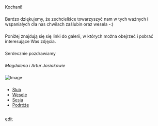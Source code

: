 Kochani! 
###
Bardzo dziękujemy, że zechcieliśce towarzyszyć nam w tych ważnych i wspaniałych dla nas chwilach zaślubin oraz wesela -:)
###
Poniżej znajdują się się linki do galerii, w których można obejrzeć i pobrać interesujące Was zdjęcia.
###
Serdecznie pozdrawiamy
###
_Magdalena i Artur Jasiakowie_
###
![Image](http://dagat.eu/download/am.jpeg)
###
- [Ślub](https://drive.google.com/open?id=1A7qJXR4QJ5WgJVGvRVZniE17thpjf7mQ)
- [Wesele](https://drive.google.com/open?id=1g6qSUsJuhxXFeKoEZbDNp-Zj450il6Nl)
- [Sesja](https://drive.google.com/drive/folders/1nfKb-L8qjdTAyC2UObY1_2t33K1KosBL?usp=sharing)
- [Podróże](https://drive.google.com/open?id=1wkPPJFeZubGbY1i-YJYPffLfj5ABVPga)
##
[edit](https://github.com/jasiakowie/galeria/edit/master/index.md) 
